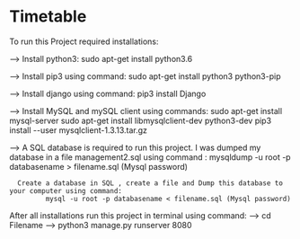 # Timetable
To run this Project required installations:

 --> Install python3:
        sudo apt-get install python3.6

 --> Install pip3 using command:
      sudo apt-get install python3 python3-pip 

 --> Install django using command:
       pip3 install Django

 --> Install MySQL and mySQL client using commands:
     sudo apt-get install mysql-server 
     sudo apt-get install libmysqlclient-dev python3-dev
	 pip3 install --user mysqlclient-1.3.13.tar.gz 

 --> A SQL database is required to run this project.
      I was dumped my database in a file management2.sql using command :
             mysqldump -u root -p databasename > filename.sql (Mysql password)

      Create a database in SQL , create a file and Dump this database to your computer using command:
             mysql -u root -p databasename < filename.sql (Mysql password) 
 
After all installations run this project in terminal using command:
      --> cd Filename
      --> python3 manage.py runserver 8080  

